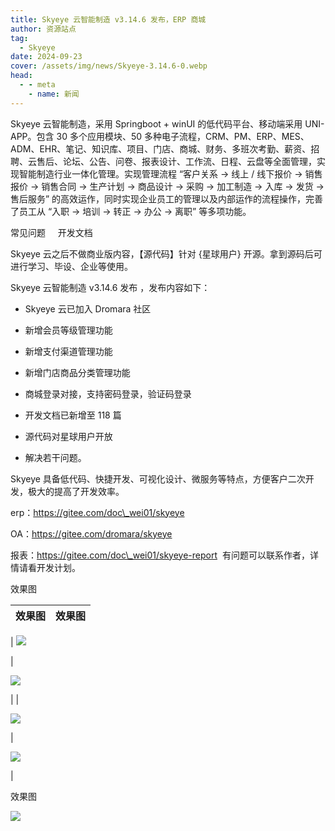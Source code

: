 ```yaml
---
title: Skyeye 云智能制造 v3.14.6 发布，ERP 商城
author: 资源站点
tag:
  - Skyeye
date: 2024-09-23
cover: /assets/img/news/Skyeye-3.14.6-0.webp
head:
  - - meta
    - name: 新闻
---
```


Skyeye 云智能制造，采用 Springboot + winUI 的低代码平台、移动端采用 UNI-APP。包含 30 多个应用模块、50 多种电子流程，CRM、PM、ERP、MES、ADM、EHR、笔记、知识库、项目、门店、商城、财务、多班次考勤、薪资、招聘、云售后、论坛、公告、问卷、报表设计、工作流、日程、云盘等全面管理，实现智能制造行业一体化管理。实现管理流程 “客户关系 -> 线上 / 线下报价 -> 销售报价 -> 销售合同 -> 生产计划 -> 商品设计 -> 采购 -> 加工制造 -> 入库 -> 发货 -> 售后服务” 的高效运作，同时实现企业员工的管理以及内部运作的流程操作，完善了员工从 “入职 -> 培训 -> 转正 -> 办公 -> 离职” 等多项功能。

常见问题     开发文档

Skyeye 云之后不做商业版内容，【源代码】针对 {星球用户} 开源。拿到源码后可进行学习、毕设、企业等使用。

Skyeye 云智能制造 v3.14.6 发布 ，发布内容如下：

*   Skyeye 云已加入 Dromara 社区
    
*   新增会员等级管理功能
    
*   新增支付渠道管理功能
    
*   新增门店商品分类管理功能
    
*   商城登录对接，支持密码登录，验证码登录
    
*   开发文档已新增至 118 篇
    
*   源代码对星球用户开放
    
*   解决若干问题。
    

Skyeye 具备低代码、快捷开发、可视化设计、微服务等特点，方便客户二次开发，极大的提高了开发效率。

erp：https://gitee.com/doc\_wei01/skyeye

OA：https://gitee.com/dromara/skyeye

报表：https://gitee.com/doc\_wei01/skyeye-report  有问题可以联系作者，详情请看开发计划。

效果图

| 效果图 | 效果图 |
| --- | --- |
| 
![](/assets/img/news/Skyeye-3.14.6-0.webp)

 | 

![](/assets/img/news/Skyeye-3.14.6-1.webp)

 |
| 

![](/assets/img/news/Skyeye-3.14.6-2.webp)

 | 

![](/assets/img/news/Skyeye-3.14.6-3.webp)

 |

效果图

![](/assets/img/news/Skyeye-3.14.6-4.webp)